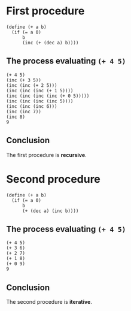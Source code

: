 # First procedure
```
(define (+ a b)
  (if (= a 0)
      b
      (inc (+ (dec a) b))))
```

## The process evaluating `(+ 4 5)`
```
(+ 4 5)
(inc (+ 3 5))
(inc (inc (+ 2 5)))
(inc (inc (inc (+ 1 5))))
(inc (inc (inc (inc (+ 0 5)))))
(inc (inc (inc (inc 5))))
(inc (inc (inc 6)))
(inc (inc 7))
(inc 8)
9
```

## Conclusion
The first procedure is **recursive**.
# Second procedure
```
(define (+ a b)
  (if (= a 0)
      b
      (+ (dec a) (inc b))))
```
## The process evaluating `(+ 4 5)`
```
(+ 4 5)
(+ 3 6)
(+ 2 7)
(+ 1 8)
(+ 0 9)
9
```
## Conclusion
The second procedure is **iterative**.